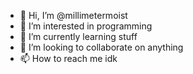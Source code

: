 - 👋 Hi, I’m @millimetermoist
- 👀 I’m interested in programming
- 🌱 I’m currently learning stuff 
- 💞️ I’m looking to collaborate on anything
- 📫 How to reach me idk

<!---
millimetermoist/millimetermoist is a ✨ special ✨ repository because its `README.md` (this file) appears on your GitHub profile.
You can click the Preview link to take a look at your changes.
--->
